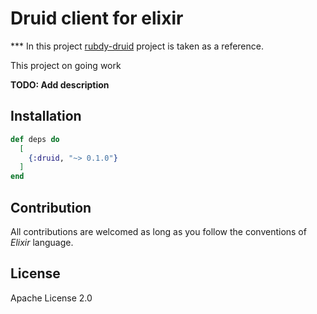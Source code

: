 # Druid client for elixir

*** In this project [rubdy-druid](https://github.com/ruby-druid/ruby-druid) project is taken as a reference.

This project on going work

**TODO: Add description**

## Installation

```elixir
def deps do
  [
    {:druid, "~> 0.1.0"}
  ]
end
```

## Contribution

All contributions are welcomed as long as you follow the conventions of *Elixir* language.

## License

Apache License 2.0